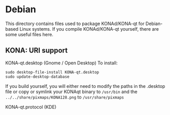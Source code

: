 
Debian
====================
This directory contains files used to package KONAd/KONA-qt
for Debian-based Linux systems. If you compile KONAd/KONA-qt yourself, there are some useful files here.

## KONA: URI support ##


KONA-qt.desktop  (Gnome / Open Desktop)
To install:

	sudo desktop-file-install KONA-qt.desktop
	sudo update-desktop-database

If you build yourself, you will either need to modify the paths in
the .desktop file or copy or symlink your KONAqt binary to `/usr/bin`
and the `../../share/pixmaps/KONA128.png` to `/usr/share/pixmaps`

KONA-qt.protocol (KDE)

